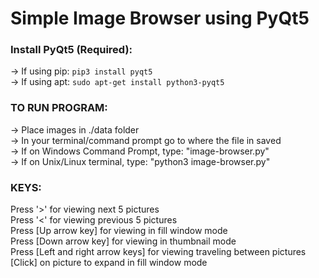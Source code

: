 # Simple Image Browser using PyQt5
### Install PyQt5 (Required):
-> If using pip: `pip3 install pyqt5` <br>
-> If using apt: `sudo apt-get install python3-pyqt5`

### TO RUN PROGRAM: 
-> Place images in ./data folder <br>
-> In your terminal/command prompt go to where the file in saved <br>
-> If on Windows Command Prompt, type: "image-browser.py" <br>
-> If on Unix/Linux terminal, type: "python3 image-browser.py" <br>

### KEYS:
Press '>' for viewing next 5 pictures <br>
Press '<' for viewing previous 5 pictures <br>
Press [Up arrow key] for viewing in fill window mode <br>
Press [Down arrow key] for viewing in thumbnail mode <br>
Press [Left and right arrow keys] for viewing traveling between pictures <br>
[Click] on picture to expand in fill window mode
